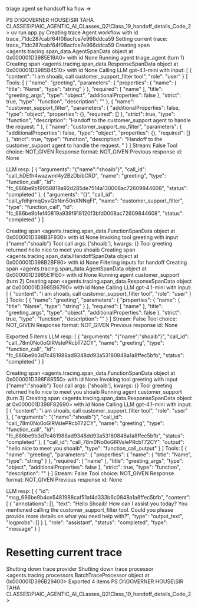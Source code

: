 triage agent se handsoff ka flow =>

PS D:\GOVERNER HOUSE\SIR TAHA CLASSES\PIAIC_AGENTIC_AI_CLasses_Q2\Class_19_handoff_details_Code_2> uv run app.py
Creating trace Agent workflow with id trace_71dc287cabf64f08acfce7e966ddca59
Setting current trace: trace_71dc287cabf64f08acfce7e966ddca59
Creating span <agents.tracing.span_data.AgentSpanData object at 0x000001D3985E19A0> with id None
Running agent triage_agent (turn 1)
Creating span <agents.tracing.span_data.ResponseSpanData object at 0x000001D3985B4510> with id None
Calling LLM gpt-4.1-mini with input:
[
  {
    "content": "i am shoaib, call customer_support_filter tool",
    "role": "user"
  }
]
Tools:
[
  {
    "name": "greeting",
    "parameters": {
      "properties": {
        "name": {
          "title": "Name",
          "type": "string"
        }
      },
      "required": [
        "name"
      ],
      "title": "greeting_args",
      "type": "object",
      "additionalProperties": false
    },
    "strict": true,
    "type": "function",
    "description": ""
  },
  {
    "name": "customer_support_filter",
    "parameters": {
      "additionalProperties": false,
      "type": "object",
      "properties": {},
      "required": []
    },
    "strict": true,
    "type": "function",
    "description": "Handoff to the customer_support agent to handle the request. "
  },
  {
    "name": "customer_support_no_filter",
    "parameters": {
      "additionalProperties": false,
      "type": "object",
      "properties": {},
      "required": []
    },
    "strict": true,
    "type": "function",
    "description": "Handoff to the customer_support agent to handle the request. "
  }
]
Stream: False
Tool choice: NOT_GIVEN
Response format: NOT_GIVEN
Previous response id: None

LLM resp:
[
  {
    "arguments": "{\"name\":\"shoaib\"}",
    "call_id": "call_hDEfh4wazwmI4y2BzDbibCRD",
    "name": "greeting",
    "type": "function_call",
    "id": "fc_686be9b19958819a92d285de7514a130008ac72609844608",
    "status": "completed"
  },
  {
    "arguments": "{}",
    "call_id": "call_yfdhjrmqQxvQbNm50nXNNqFI",
    "name": "customer_support_filter",
    "type": "function_call",
    "id": "fc_686be9b1ef40819a939f918120f3bfd0008ac72609844608",
    "status": "completed"
  }
]

Creating span <agents.tracing.span_data.FunctionSpanData object at 0x000001D398B3F930> with id None
Invoking tool greeting with input {"name":"shoaib"}
Tool call args: ['shoaib'], kwargs: {}
Tool greeting returned hello nice to meet you shoaib
Creating span <agents.tracing.span_data.HandoffSpanData object at 0x000001D398B2BF90> with id None
Filtering inputs for handoff
Creating span <agents.tracing.span_data.AgentSpanData object at 0x000001D3985E1FE0> with id None
Running agent customer_support (turn 2)
Creating span <agents.tracing.span_data.ResponseSpanData object at 0x000001D3985B6790> with id None
Calling LLM gpt-4.1-mini with input:
[
  {
    "content": "i am shoaib, call customer_support_filter tool",
    "role": "user"
  }
]
Tools:
[
  {
    "name": "greeting",
    "parameters": {
      "properties": {
        "name": {
          "title": "Name",
          "type": "string"
        }
      },
      "required": [
        "name"
      ],
      "title": "greeting_args",
      "type": "object",
      "additionalProperties": false
    },
    "strict": true,
    "type": "function",
    "description": ""
  }
]
Stream: False
Tool choice: NOT_GIVEN
Response format: NOT_GIVEN
Previous response id: None

Exported 5 items
LLM resp:
[
  {
    "arguments": "{\"name\":\"shoaib\"}",
    "call_id": "call_78m0No0oGlRVsIePRcbT72CY",
    "name": "greeting",
    "type": "function_call",
    "id": "fc_686be9b3d7c481988ad9348dd93a53180848a1a8ffec5bfb",
    "status": "completed"
  }
]

Creating span <agents.tracing.span_data.FunctionSpanData object at 0x000001D398F88550> with id None
Invoking tool greeting with input {"name":"shoaib"}
Tool call args: ['shoaib'], kwargs: {}
Tool greeting returned hello nice to meet you shoaib
Running agent customer_support (turn 3)
Creating span <agents.tracing.span_data.ResponseSpanData object at 0x000001D398F82690> with id None
Calling LLM gpt-4.1-mini with input:
[
  {
    "content": "i am shoaib, call customer_support_filter tool",
    "role": "user"
  },
  {
    "arguments": "{\"name\":\"shoaib\"}",
    "call_id": "call_78m0No0oGlRVsIePRcbT72CY",
    "name": "greeting",
    "type": "function_call",
    "id": "fc_686be9b3d7c481988ad9348dd93a53180848a1a8ffec5bfb",
    "status": "completed"
  },
  {
    "call_id": "call_78m0No0oGlRVsIePRcbT72CY",
    "output": "hello nice to meet you shoaib",
    "type": "function_call_output"
  }
]
Tools:
[
  {
    "name": "greeting",
    "parameters": {
      "properties": {
        "name": {
          "title": "Name",
          "type": "string"
        }
      },
      "required": [
        "name"
      ],
      "title": "greeting_args",
      "type": "object",
      "additionalProperties": false
    },
    "strict": true,
    "type": "function",
    "description": ""
  }
]
Stream: False
Tool choice: NOT_GIVEN
Response format: NOT_GIVEN
Previous response id: None

LLM resp:
[
  {
    "id": "msg_686be9b4ce5481988caf51af4d333b6c0848a1a8ffec5bfb",
    "content": [
      {
        "annotations": [],
        "text": "Hello Shoaib! How can I assist you today? You mentioned calling the customer_support_filter tool. Could you please provide more details on what you need help with?",
        "type": "output_text",
        "logprobs": []
      }
    ],
    "role": "assistant",
    "status": "completed",
    "type": "message"
  }
]

Resetting current trace
==========================================================================================
Shutting down trace provider
Shutting down trace processor <agents.tracing.processors.BatchTraceProcessor object at 0x000001D396B29400>
Exported 4 items
PS D:\GOVERNER HOUSE\SIR TAHA CLASSES\PIAIC_AGENTIC_AI_CLasses_Q2\Class_19_handoff_details_Code_2>
